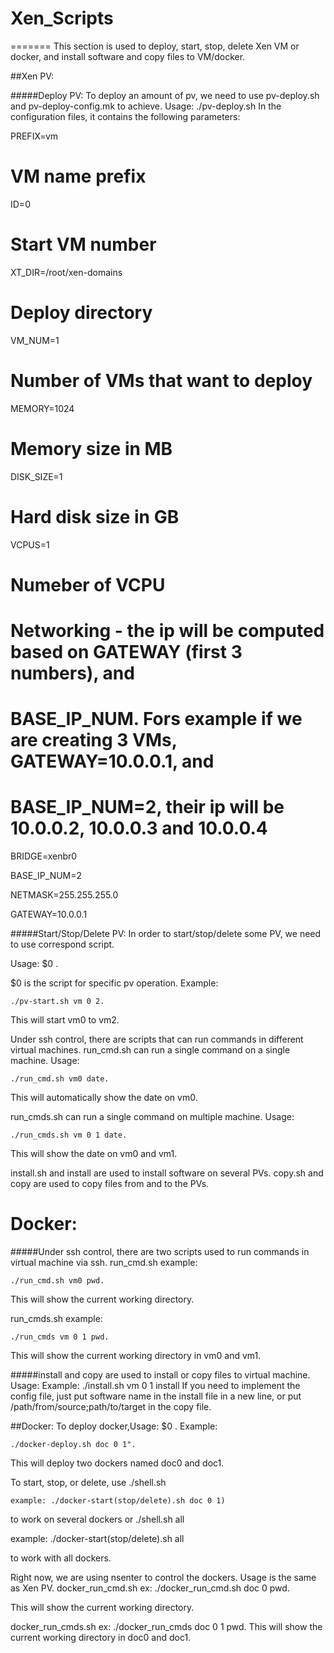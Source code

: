 # Xen_Scripts

=======
This section is used to deploy, start, stop, delete Xen VM or docker, and install software and copy files to VM/docker.

##Xen PV:

#####Deploy PV: 
To deploy an amount of pv, we need to use pv-deploy.sh and pv-deploy-config.mk to achieve. 
    Usage: ./pv-deploy.sh <config file>
In the configuration files, it contains the following parameters:

PREFIX=vm 

# VM name prefix

ID=0                        

# Start VM number

XT_DIR=/root/xen-domains    

# Deploy directory

VM_NUM=1                    

# Number of VMs that want to deploy

MEMORY=1024                 

# Memory size in MB

DISK_SIZE=1                 

# Hard disk size in GB

VCPUS=1                    

# Numeber of VCPU

# Networking - the ip will be computed based on GATEWAY (first 3 numbers), and

# BASE_IP_NUM. Fors example if we are creating 3 VMs, GATEWAY=10.0.0.1, and

# BASE_IP_NUM=2, their ip will be 10.0.0.2, 10.0.0.3 and 10.0.0.4

BRIDGE=xenbr0

BASE_IP_NUM=2

NETMASK=255.255.255.0

GATEWAY=10.0.0.1
    
#####Start/Stop/Delete PV:
In order to start/stop/delete some PV, we need to use correspond script.
    
Usage: $0 <prefix> <start> <stop>. 

$0 is the script for specific pv operation. Example: 

    ./pv-start.sh vm 0 2. 

This will start vm0 to vm2. 


Under ssh control, there are scripts that can run commands in different virtual machines.
run_cmd.sh can run a single command on a single machine. Usage: 

    ./run_cmd.sh vm0 date. 

This will automatically show the date on vm0.

run_cmds.sh can run a single command on multiple machine. Usage: 

    ./run_cmds.sh vm 0 1 date. 

This will show the date on vm0 and vm1.

install.sh and install are used to install software on several PVs. 
copy.sh and copy are used to copy files from and to the PVs.

Docker:
=======

#####Under ssh control, there are two scripts used to run commands in virtual machine via ssh.
run_cmd.sh example:
 
    ./run_cmd.sh vm0 pwd.

This will show the current working directory.

run_cmds.sh example: 

    ./run_cmds vm 0 1 pwd. 

This will show the current working directory in vm0 and vm1.

#####install and copy are used to install or copy files to virtual machine.
Usage: <shell script> <prefix> <start> <stop> <config file>
Example: 
    ./install.sh vm 0 1 install
If you need to implement the config file, just put software name in the install file in a new line, 
or put /path/from/source;path/to/target in the copy file.
    
##Docker:
To deploy docker,Usage: $0 <prefix> <start> <stop>. 
Example: 

    ./docker-deploy.sh doc 0 1".

This will deploy two dockers named doc0 and doc1.

To start, stop, or delete, use ./shell.sh <prefix> <start> <stop> 

    example: ./docker-start(stop/delete).sh doc 0 1) 

to work on several dockers or ./shell.sh all 

   example: ./docker-start(stop/delete).sh all

 to work with all dockers.
    
Right now, we are using nsenter to control the dockers. Usage is the same as Xen PV.
docker_run_cmd.sh ex: 
    ./docker_run_cmd.sh doc 0 pwd. 

This will show the current working directory.

docker_run_cmds.sh ex: 
    ./docker_run_cmds doc 0 1 pwd. 
This will show the current working directory in doc0 and doc1.

